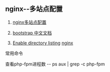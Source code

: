 ## nginx--多站点配置
1. [nginx多站点配置](http://www.jb51.net/article/27533.htm)
2. [bootstrap 中文文档](http://wrongwaycn.github.com/bootstrap/docs/index.html)

3. [Enable directory listing](http://nginxlibrary.com/enable-directory-listing/)
[nginx](http://www.nginx.cn/)


常用命令

  查看php-fpm进程数 --  ps aux | grep -c php-fpm
